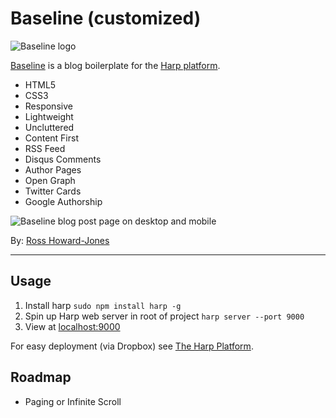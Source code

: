 # Baseline (customized)

![Baseline logo](http://rosshj.com/files/harp/baseline/baseline-logo.png)

[Baseline](http://baseline.harpapp.io/) is a blog boilerplate for the [Harp platform](http://harp.io/).

- HTML5
- CSS3
- Responsive
- Lightweight
- Uncluttered
- Content First
- RSS Feed
- Disqus Comments
- Author Pages
- Open Graph
- Twitter Cards
- Google Authorship

![Baseline blog post page on desktop and mobile](http://rosshj.com/files/harp/baseline/baseline-post.jpg)

By: [Ross Howard-Jones](http://rosshj.com/)

---

## Usage

1. Install harp `sudo npm install harp -g` 
2. Spin up Harp web server in root of project `harp server --port 9000`
3. View at [localhost:9000](http://localhost:9000)

For easy deployment (via Dropbox) see [The Harp Platform](http://harp.io).

## Roadmap

- Paging or Infinite Scroll